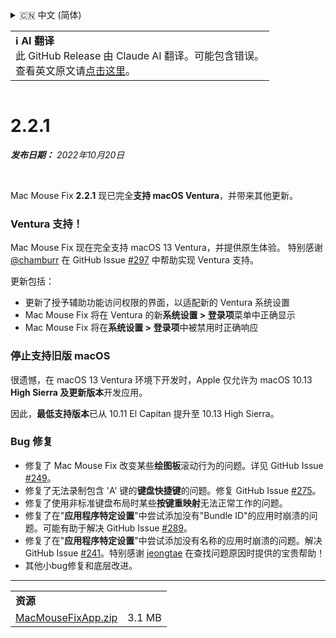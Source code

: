 <details>
<summary>🇨🇳 中文 (简体)</summary>

[🇬🇧 English (GitHub)](https://github.com/noah-nuebling/mac-mouse-fix/releases/tag/2.2.1)\
[🇦🇩 Català](https://redirect.macmousefix.com/?target=mmf-release&tag=2.2.1&locale=ca)\
[🇩🇪 Deutsch](https://redirect.macmousefix.com/?target=mmf-release&tag=2.2.1&locale=de)\
[🇪🇸 Español](https://redirect.macmousefix.com/?target=mmf-release&tag=2.2.1&locale=es)\
[🇫🇷 Français](https://redirect.macmousefix.com/?target=mmf-release&tag=2.2.1&locale=fr)\
[🇮🇩 Indonesia](https://redirect.macmousefix.com/?target=mmf-release&tag=2.2.1&locale=id)\
[🇮🇹 Italiano](https://redirect.macmousefix.com/?target=mmf-release&tag=2.2.1&locale=it)\
[🇭🇺 Magyar](https://redirect.macmousefix.com/?target=mmf-release&tag=2.2.1&locale=hu)\
[🇳🇱 Nederlands](https://redirect.macmousefix.com/?target=mmf-release&tag=2.2.1&locale=nl)\
[🇵🇱 Polski](https://redirect.macmousefix.com/?target=mmf-release&tag=2.2.1&locale=pl)\
[🇧🇷 Português (Brasil)](https://redirect.macmousefix.com/?target=mmf-release&tag=2.2.1&locale=pt-BR)\
[🇵🇹 Português (Portugal)](https://redirect.macmousefix.com/?target=mmf-release&tag=2.2.1&locale=pt-PT)\
[🇷🇴 Română](https://redirect.macmousefix.com/?target=mmf-release&tag=2.2.1&locale=ro)\
[🇸🇪 Svenska](https://redirect.macmousefix.com/?target=mmf-release&tag=2.2.1&locale=sv)\
[🇻🇳 Tiếng Việt](https://redirect.macmousefix.com/?target=mmf-release&tag=2.2.1&locale=vi)\
[🇹🇷 Türkçe](https://redirect.macmousefix.com/?target=mmf-release&tag=2.2.1&locale=tr)\
[🇨🇿 Čeština](https://redirect.macmousefix.com/?target=mmf-release&tag=2.2.1&locale=cs)\
[🇬🇷 Ελληνικά](https://redirect.macmousefix.com/?target=mmf-release&tag=2.2.1&locale=el)\
[🇷🇺 Русский](https://redirect.macmousefix.com/?target=mmf-release&tag=2.2.1&locale=ru)\
[🇺🇦 Українська](https://redirect.macmousefix.com/?target=mmf-release&tag=2.2.1&locale=uk)\
[🇮🇱 עברית](https://redirect.macmousefix.com/?target=mmf-release&tag=2.2.1&locale=he)\
[🇸🇦 العربية](https://redirect.macmousefix.com/?target=mmf-release&tag=2.2.1&locale=ar)\
[🇮🇳 हिन्दी](https://redirect.macmousefix.com/?target=mmf-release&tag=2.2.1&locale=hi)\
[🇹🇭 ไทย](https://redirect.macmousefix.com/?target=mmf-release&tag=2.2.1&locale=th)\
**🇨🇳 中文 (简体)**\
[🇨🇳 中文 (繁體)](https://redirect.macmousefix.com/?target=mmf-release&tag=2.2.1&locale=zh-Hant)\
[🇭🇰 中文（香港)](https://redirect.macmousefix.com/?target=mmf-release&tag=2.2.1&locale=zh-HK)\
[🇯🇵 日本語](https://redirect.macmousefix.com/?target=mmf-release&tag=2.2.1&locale=ja)\
[🇰🇷 한국어](https://redirect.macmousefix.com/?target=mmf-release&tag=2.2.1&locale=ko)\
[Help translate Mac Mouse Fix to different languages!](https://github.com/noah-nuebling/mac-mouse-fix/discussions/731)
</details>
<table align=><td>
<b>ℹ️ AI 翻译</b><br>
此 GitHub Release 由 Claude AI 翻译。可能包含错误。<br>
查看英文原文请<a href="https://github.com/noah-nuebling/mac-mouse-fix/releases/tag/2.2.1">点击这里</a>。
</td></table>

<table></table>

# 2.2.1
***发布日期：** 2022年10月20日*

<br>

Mac Mouse Fix **2.2.1** 现已完全**支持 macOS Ventura**，并带来其他更新。

### Ventura 支持！
Mac Mouse Fix 现在完全支持 macOS 13 Ventura，并提供原生体验。
特别感谢 [@chamburr](https://github.com/chamburr) 在 GitHub Issue [#297](https://github.com/noah-nuebling/mac-mouse-fix/issues/297) 中帮助实现 Ventura 支持。

更新包括：

- 更新了授予辅助功能访问权限的界面，以适配新的 Ventura 系统设置
- Mac Mouse Fix 将在 Ventura 的新**系统设置 > 登录项**菜单中正确显示
- Mac Mouse Fix 将在**系统设置 > 登录项**中被禁用时正确响应

### 停止支持旧版 macOS

很遗憾，在 macOS 13 Ventura 环境下开发时，Apple 仅允许为 macOS 10.13 **High Sierra 及更新版本**开发应用。

因此，**最低支持版本**已从 10.11 El Capitan 提升至 10.13 High Sierra。

### Bug 修复

- 修复了 Mac Mouse Fix 改变某些**绘图板**滚动行为的问题。详见 GitHub Issue [#249](https://github.com/noah-nuebling/mac-mouse-fix/issues/249)。
- 修复了无法录制包含 'A' 键的**键盘快捷键**的问题。修复 GitHub Issue [#275](https://github.com/noah-nuebling/mac-mouse-fix/issues/275)。
- 修复了使用非标准键盘布局时某些**按键重映射**无法正常工作的问题。
- 修复了在"**应用程序特定设置**"中尝试添加没有"Bundle ID"的应用时崩溃的问题。可能有助于解决 GitHub Issue [#289](https://github.com/noah-nuebling/mac-mouse-fix/issues/289)。
- 修复了在"**应用程序特定设置**"中尝试添加没有名称的应用时崩溃的问题。解决 GitHub Issue [#241](https://github.com/noah-nuebling/mac-mouse-fix/issues/241)。特别感谢 [jeongtae](https://github.com/jeongtae) 在查找问题原因时提供的宝贵帮助！
- 其他小bug修复和底层改进。

---

<table align="start">
<tr>
    <td colspan=2>
        <b>资源</b>
    </td>
</tr>
<tr>
    <td><a href="https://github.com/noah-nuebling/mac-mouse-fix/releases/download/2.2.1/MacMouseFixApp.zip">MacMouseFixApp.zip</a></td>
    <td>3.1 MB</td>
</tr>
</table>